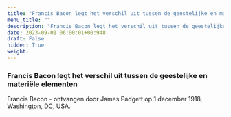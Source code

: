 ```yaml
---
title: "Francis Bacon legt het verschil uit tussen de geestelijke en materiële elementen"
menu_title: ""
description: "Francis Bacon legt het verschil uit tussen de geestelijke en materiële elementen"
date: 2023-09-01 06:00:01+00:948
draft: False
hidden: True
weight:
---
```

### Francis Bacon legt het verschil uit tussen de geestelijke en materiële elementen

Francis Bacon - ontvangen door James Padgett op 1 december 1918, Washington, DC, USA.

